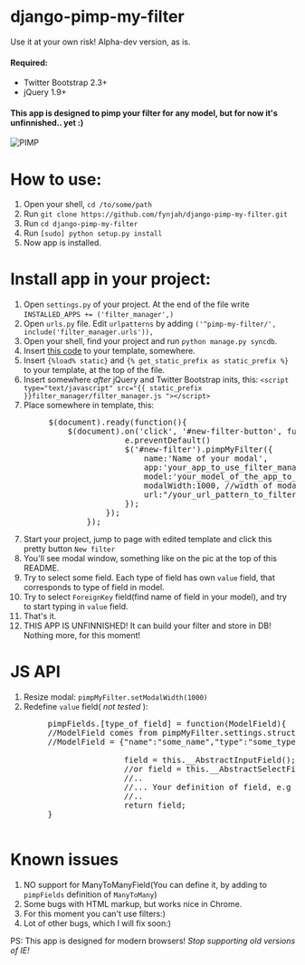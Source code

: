 django-pimp-my-filter
=====================

Use it at your own risk! Alpha-dev version, as is.

#### Required: 
- Twitter Bootstrap 2.3+
- jQuery 1.9+

#### This app is designed to pimp your filter for any model, but for now it's unfinnished.. yet :)

![PIMP](https://raw.github.com/fynjah/django-pimp-my-filter/master/filter_manager/static/Untitled.png "PIMP")

How to use:
===========
1. Open your shell, ``cd /to/some/path``
2. Run ``git clone https://github.com/fynjah/django-pimp-my-filter.git``
3. Run ``cd django-pimp-my-filter``
4. Run ``[sudo] python setup.py install``
5. Now app is installed.

Install app in your project:
============================
1. Open ``settings.py`` of your project. At the end of the file write ``INSTALLED_APPS += ('filter_manager',)``
2. Open ``urls.py`` file. Edit ``urlpatterns`` by adding ``('^pimp-my-filter/', include('filter_manager.urls')),``
3. Open your shell, find your project and run `python manage.py syncdb`.
4. Insert [this code](https://raw.github.com/fynjah/django-pimp-my-filter/master/filter_manager/templates/base.html) to your template, somewhere.
5. Insert ``{%load% static}`` and ``{% get_static_prefix as static_prefix %}`` to your template, at the top of the file.
6. Insert somewhere *after* jQuery and Twitter Bootstrap inits, this: ``<script type="text/javascript" src="{{ static_prefix }}filter_manager/filter_manager.js "></script>``
7. Place somewhere in template, this:
<pre>
	    $(document).ready(function(){
	        $(document).on('click', '#new-filter-button', function(e){
	                    e.preventDefault()
	                    $('#new-filter').pimpMyFilter({
	                        name:'Name of your modal',
	                        app:'your_app_to_use_filter_manager',
	                        model:'your_model_of_the_app_to_use_filter', 
	                        modalWidth:1000, //width of modal, req. from "800" to "1000". But, anyway it's fluid. default:"800"
	                        url:"/your_url_pattern_to_filter_manager/" //default: "/pimp-my-filter/"
	                    });
	                });
	            });
</pre>
7. Start your project, jump to page with edited template and click this pretty button `New filter`
8. You'll see modal window, something like on the pic at the top of this README.
9. Try to select some field. Each type of field has own `value` field, that corresponds to type of field in model.
10. Try to select `ForeignKey` field(find name of field in your model), and try to start typing in `value` field.
11. That's it.
12. THIS APP IS UNFINNISHED! It can build your filter and store in DB! Nothing more, for this moment!

JS API
======
1. Resize modal: `pimpMyFilter.setModalWidth(1000)`
2. Redefine `value` field( *not tested* ): 
	<pre>
		pimpFields.[type_of_field] = function(ModelField){ 
		//ModelField comes from pimpMyFilter.settings.structure
		//ModelField = {"name":"some_name","type":"some_type"}. Use it.

	                    field = this.__AbstractInputField();
	                    //or field = this.__AbstractSelectField();
	                    //..
	                    //... Your definition of field, e.g field.css(), etc
	                    //..
	                    return field;
		}
	</pre>

Known issues
============
1. NO support for ManyToManyField(You can define it, by adding to `pimpFields` definition of `ManyToMany`)
2. Some bugs with HTML markup, but works nice in Chrome.
3. For this moment you can't use filters:)
4. Lot of other bugs, which I will fix soon:)


PS: This app is designed for modern browsers! *Stop supporting old versions of IE!*
